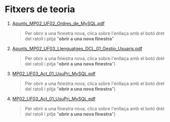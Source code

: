 # Fitxers de teoria

1. <a href="https://drive.google.com/open?id=1y1G9Vwe2JqtWHJfOYYxGhw7l-a5s0pJE" target="_blank">Apunts_MP02_UF02_Ordres_de_MySQL.pdf</a>
   > Per obrir a una finestra nova, clica sobre l'enllaça amb el botó dret del ratolí i pitja "**obrir a una nova finestra**"
1. [Apunts_MP02_UF03_Llenguatges_DCL_01_Gestio_Usuaris.pdf](Apunts_MP02_UF03_Llenguatges_DCL_01_Gestio_Usuaris.pdf)
   > Per obrir a una finestra nova, clica sobre l'enllaça amb el botó dret del ratolí i pitja "**obrir a una nova finestra**")
1. [MP02_UF03_Act_01_UsuPri_MySQL.pdf](MP02_UF03_Act_01_UsuPri_MySQL.pdf)
   > Per obrir a una finestra nova, clica sobre l'enllaça amb el botó dret del ratolí i pitja "**obrir a una nova finestra**")
1. [MP02_UF03_Act_01_UsuPri_MySQL.pdf](MP02_UF03_Act_01_UsuPri_MySQL.pdf)
   > Per obrir a una finestra nova, clica sobre l'enllaça amb el botó dret del ratolí i pitja "**obrir a una nova finestra**")


